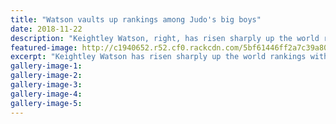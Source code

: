 ```yaml
---
title: "Watson vaults up rankings among Judo's big boys"
date: 2018-11-22
description: "Keightley Watson, right, has risen sharply up the world rankings at the 2018 Perth Oceania Open..."
featured-image: http://c1940652.r52.cf0.rackcdn.com/5bf61446ff2a7c39a8000b63/Keighley-Chron-22-Nov-2018.jpg
excerpt: "Keightley Watson has risen sharply up the world rankings with his bronze in the 100kg+ senior men division at the 2018 Perth Oceania Open at the weekend."
gallery-image-1: 
gallery-image-2: 
gallery-image-3: 
gallery-image-4: 
gallery-image-5: 
---
```

